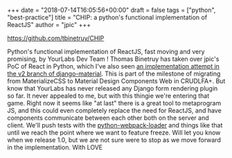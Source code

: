 +++
date = "2018-07-14T16:05:56+00:00"
draft = false
tags = ["python", "best-practice"]
title = "CHIP: a python's functional implementation of ReactJS"
author = "jpic"
+++

https://github.com/tbinetruy/CHIP

Python's functional implementation of ReactJS, fast moving and very promising, by YourLabs Dev Team ! Thomas Binetruy has taken over jpic's PoC of React in Python, which I've also seen [an implementation attempt in the v2 branch of django-material](https://github.com/viewflow/django-material/blob/v2/material/ptml.py). This is part of the milestone of migrating from MaterializeCSS to Material Design Components Web in CRUDLFA+. But know that YourLabs has never released any Django form rendering plugin so far. It never appealed to me, but with this thingie we're entering that game. Right now it seems like "at last" there is a great tool to metaprogram JS, and this could even completely replace the need for ReactJS, and have components communicate between each other both on the server and client. We'll push tests with the [python-webpack-loader](https://github.com/martim00/python-webpack-loader) and things like that until we reach the point where we want to feature freeze. Will let you know when we release 1.0, but we are not sure were to stop as we move forward in the implementation. With LOVE
